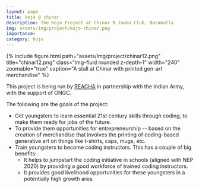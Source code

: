 ```yaml
---
layout: page
title: kojo @ chinar
description: The Kojo Project at Chinar 9 Jawan Club, Baramulla
img: assets/img/project/kojo-chinar.png
importance:
category: kojo
---
```


<div class="float-right ml-3 mb-1">
  {% include figure.html path="assets/img/project/chinar12.png" title="chinar12.png" class="img-fluid rounded z-depth-1" width="240" zoomable="true" caption="A stall at Chinar with printed gen-art merchandise" %}
</div>

This project is being run by [REACHA](www.reacha.org) in partnership with the Indian Army, with the support of ONGC.

The following are the goals of the project:
* Get youngsters to learn essential 21st century skills through coding, to make them ready for jobs of the future.
* To provide them opportunities for entrepreneurship -- based on the creation of merchandise that involves the printing of coding-based generative art on things like t-shirts, caps, mugs, etc.
* Train youngsters to become coding instructors. This has a couple of big benefits:
  * It helps to jumpstart the coding initiative in schools (aligned with NEP 2020) by providing a good workforce of trained coding instructors.
  * It provides good livelihood opportunities for these youngsters in a potentially high growth area.

